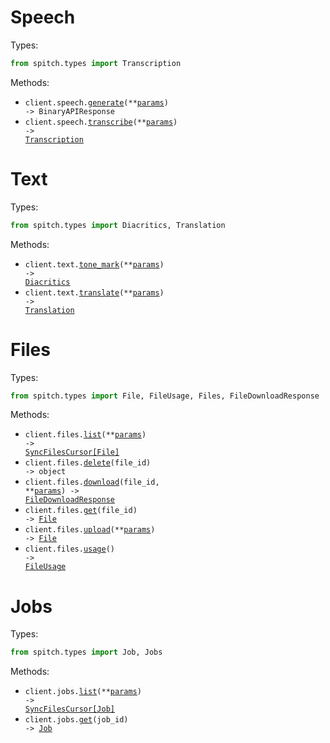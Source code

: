 # Speech

Types:

```python
from spitch.types import Transcription
```

Methods:

- <code title="post /v1/speech">client.speech.<a href="./src/spitch/resources/speech.py">generate</a>(\*\*<a href="src/spitch/types/speech_generate_params.py">params</a>) -> BinaryAPIResponse</code>
- <code title="post /v1/transcriptions">client.speech.<a href="./src/spitch/resources/speech.py">transcribe</a>(\*\*<a href="src/spitch/types/speech_transcribe_params.py">params</a>) -> <a href="./src/spitch/types/transcription.py">Transcription</a></code>

# Text

Types:

```python
from spitch.types import Diacritics, Translation
```

Methods:

- <code title="post /v1/diacritics">client.text.<a href="./src/spitch/resources/text.py">tone_mark</a>(\*\*<a href="src/spitch/types/text_tone_mark_params.py">params</a>) -> <a href="./src/spitch/types/diacritics.py">Diacritics</a></code>
- <code title="post /v1/translate">client.text.<a href="./src/spitch/resources/text.py">translate</a>(\*\*<a href="src/spitch/types/text_translate_params.py">params</a>) -> <a href="./src/spitch/types/translation.py">Translation</a></code>

# Files

Types:

```python
from spitch.types import File, FileUsage, Files, FileDownloadResponse
```

Methods:

- <code title="get /v1/files">client.files.<a href="./src/spitch/resources/files.py">list</a>(\*\*<a href="src/spitch/types/file_list_params.py">params</a>) -> <a href="./src/spitch/types/file.py">SyncFilesCursor[File]</a></code>
- <code title="delete /v1/files/{file_id}">client.files.<a href="./src/spitch/resources/files.py">delete</a>(file_id) -> object</code>
- <code title="get /v1/files/{file_id}/url">client.files.<a href="./src/spitch/resources/files.py">download</a>(file_id, \*\*<a href="src/spitch/types/file_download_params.py">params</a>) -> <a href="./src/spitch/types/file_download_response.py">FileDownloadResponse</a></code>
- <code title="get /v1/files/{file_id}">client.files.<a href="./src/spitch/resources/files.py">get</a>(file_id) -> <a href="./src/spitch/types/file.py">File</a></code>
- <code title="post /v1/files">client.files.<a href="./src/spitch/resources/files.py">upload</a>(\*\*<a href="src/spitch/types/file_upload_params.py">params</a>) -> <a href="./src/spitch/types/file.py">File</a></code>
- <code title="get /v1/files:usage">client.files.<a href="./src/spitch/resources/files.py">usage</a>() -> <a href="./src/spitch/types/file_usage.py">FileUsage</a></code>

# Jobs

Types:

```python
from spitch.types import Job, Jobs
```

Methods:

- <code title="get /v1/jobs">client.jobs.<a href="./src/spitch/resources/jobs.py">list</a>(\*\*<a href="src/spitch/types/job_list_params.py">params</a>) -> <a href="./src/spitch/types/job.py">SyncFilesCursor[Job]</a></code>
- <code title="get /v1/jobs/{job_id}">client.jobs.<a href="./src/spitch/resources/jobs.py">get</a>(job_id) -> <a href="./src/spitch/types/job.py">Job</a></code>
